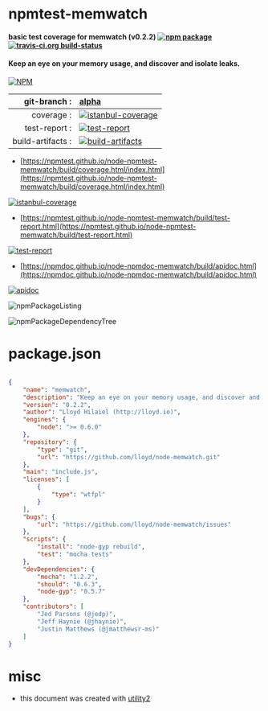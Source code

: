 # npmtest-memwatch

#### basic test coverage for  memwatch (v0.2.2)  [![npm package](https://img.shields.io/npm/v/npmtest-memwatch.svg?style=flat-square)](https://www.npmjs.org/package/npmtest-memwatch) [![travis-ci.org build-status](https://api.travis-ci.org/npmtest/node-npmtest-memwatch.svg)](https://travis-ci.org/npmtest/node-npmtest-memwatch)

#### Keep an eye on your memory usage, and discover and isolate leaks.

[![NPM](https://nodei.co/npm/memwatch.png?downloads=true&downloadRank=true&stars=true)](https://www.npmjs.com/package/memwatch)

| git-branch : | [alpha](https://github.com/npmtest/node-npmtest-memwatch/tree/alpha)|
|--:|:--|
| coverage : | [![istanbul-coverage](https://npmtest.github.io/node-npmtest-memwatch/build/coverage.badge.svg)](https://npmtest.github.io/node-npmtest-memwatch/build/coverage.html/index.html)|
| test-report : | [![test-report](https://npmtest.github.io/node-npmtest-memwatch/build/test-report.badge.svg)](https://npmtest.github.io/node-npmtest-memwatch/build/test-report.html)|
| build-artifacts : | [![build-artifacts](https://npmtest.github.io/node-npmtest-memwatch/glyphicons_144_folder_open.png)](https://github.com/npmtest/node-npmtest-memwatch/tree/gh-pages/build)|

- [https://npmtest.github.io/node-npmtest-memwatch/build/coverage.html/index.html](https://npmtest.github.io/node-npmtest-memwatch/build/coverage.html/index.html)

[![istanbul-coverage](https://npmtest.github.io/node-npmtest-memwatch/build/screenCapture.buildCi.browser.%252Ftmp%252Fbuild%252Fcoverage.lib.html.png)](https://npmtest.github.io/node-npmtest-memwatch/build/coverage.html/index.html)

- [https://npmtest.github.io/node-npmtest-memwatch/build/test-report.html](https://npmtest.github.io/node-npmtest-memwatch/build/test-report.html)

[![test-report](https://npmtest.github.io/node-npmtest-memwatch/build/screenCapture.buildCi.browser.%252Ftmp%252Fbuild%252Ftest-report.html.png)](https://npmtest.github.io/node-npmtest-memwatch/build/test-report.html)

- [https://npmdoc.github.io/node-npmdoc-memwatch/build/apidoc.html](https://npmdoc.github.io/node-npmdoc-memwatch/build/apidoc.html)

[![apidoc](https://npmdoc.github.io/node-npmdoc-memwatch/build/screenCapture.buildCi.browser.%252Ftmp%252Fbuild%252Fapidoc.html.png)](https://npmdoc.github.io/node-npmdoc-memwatch/build/apidoc.html)

![npmPackageListing](https://npmtest.github.io/node-npmtest-memwatch/build/screenCapture.npmPackageListing.svg)

![npmPackageDependencyTree](https://npmtest.github.io/node-npmtest-memwatch/build/screenCapture.npmPackageDependencyTree.svg)



# package.json

```json

{
    "name": "memwatch",
    "description": "Keep an eye on your memory usage, and discover and isolate leaks.",
    "version": "0.2.2",
    "author": "Lloyd Hilaiel (http://lloyd.io)",
    "engines": {
        "node": ">= 0.6.0"
    },
    "repository": {
        "type": "git",
        "url": "https://github.com/lloyd/node-memwatch.git"
    },
    "main": "include.js",
    "licenses": [
        {
            "type": "wtfpl"
        }
    ],
    "bugs": {
        "url": "https://github.com/lloyd/node-memwatch/issues"
    },
    "scripts": {
        "install": "node-gyp rebuild",
        "test": "mocha tests"
    },
    "devDependencies": {
        "mocha": "1.2.2",
        "should": "0.6.3",
        "node-gyp": "0.5.7"
    },
    "contributors": [
        "Jed Parsons (@jedp)",
        "Jeff Haynie (@jhaynie)",
        "Justin Matthews (@jmatthewsr-ms)"
    ]
}
```



# misc
- this document was created with [utility2](https://github.com/kaizhu256/node-utility2)
